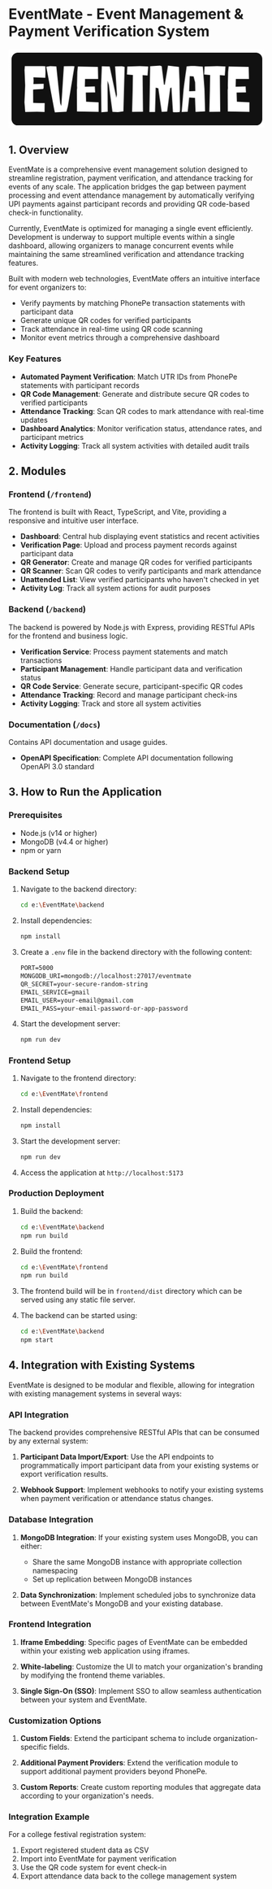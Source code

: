 # EventMate - Event Management & Payment Verification System

![EventMate Logo](./docs/assets/logo.png)

## 1. Overview

EventMate is a comprehensive event management solution designed to streamline registration, payment verification, and attendance tracking for events of any scale. The application bridges the gap between payment processing and event attendance management by automatically verifying UPI payments against participant records and providing QR code-based check-in functionality.

Currently, EventMate is optimized for managing a single event efficiently. Development is underway to support multiple events within a single dashboard, allowing organizers to manage concurrent events while maintaining the same streamlined verification and attendance tracking features.

Built with modern web technologies, EventMate offers an intuitive interface for event organizers to:
- Verify payments by matching PhonePe transaction statements with participant data
- Generate unique QR codes for verified participants
- Track attendance in real-time using QR code scanning
- Monitor event metrics through a comprehensive dashboard

### Key Features

- **Automated Payment Verification**: Match UTR IDs from PhonePe statements with participant records
- **QR Code Management**: Generate and distribute secure QR codes to verified participants
- **Attendance Tracking**: Scan QR codes to mark attendance with real-time updates
- **Dashboard Analytics**: Monitor verification status, attendance rates, and participant metrics
- **Activity Logging**: Track all system activities with detailed audit trails

## 2. Modules

### Frontend (`/frontend`)

The frontend is built with React, TypeScript, and Vite, providing a responsive and intuitive user interface.

- **Dashboard**: Central hub displaying event statistics and recent activities
- **Verification Page**: Upload and process payment records against participant data
- **QR Generator**: Create and manage QR codes for verified participants
- **QR Scanner**: Scan QR codes to verify participants and mark attendance
- **Unattended List**: View verified participants who haven't checked in yet
- **Activity Log**: Track all system actions for audit purposes

### Backend (`/backend`)

The backend is powered by Node.js with Express, providing RESTful APIs for the frontend and business logic.

- **Verification Service**: Process payment statements and match transactions
- **Participant Management**: Handle participant data and verification status
- **QR Code Service**: Generate secure, participant-specific QR codes
- **Attendance Tracking**: Record and manage participant check-ins
- **Activity Logging**: Track and store all system activities

### Documentation (`/docs`)

Contains API documentation and usage guides.

- **OpenAPI Specification**: Complete API documentation following OpenAPI 3.0 standard

## 3. How to Run the Application

### Prerequisites

- Node.js (v14 or higher)
- MongoDB (v4.4 or higher)
- npm or yarn

### Backend Setup

1. Navigate to the backend directory:
   ```bash
   cd e:\EventMate\backend
   ```

2. Install dependencies:
   ```bash
   npm install
   ```

3. Create a `.env` file in the backend directory with the following content:
   ```
   PORT=5000
   MONGODB_URI=mongodb://localhost:27017/eventmate
   QR_SECRET=your-secure-random-string
   EMAIL_SERVICE=gmail
   EMAIL_USER=your-email@gmail.com
   EMAIL_PASS=your-email-password-or-app-password
   ```

4. Start the development server:
   ```bash
   npm run dev
   ```

### Frontend Setup

1. Navigate to the frontend directory:
   ```bash
   cd e:\EventMate\frontend
   ```

2. Install dependencies:
   ```bash
   npm install
   ```

3. Start the development server:
   ```bash
   npm run dev
   ```

4. Access the application at `http://localhost:5173`

### Production Deployment

1. Build the backend:
   ```bash
   cd e:\EventMate\backend
   npm run build
   ```

2. Build the frontend:
   ```bash
   cd e:\EventMate\frontend
   npm run build
   ```

3. The frontend build will be in `frontend/dist` directory which can be served using any static file server.

4. The backend can be started using:
   ```bash
   cd e:\EventMate\backend
   npm start
   ```

## 4. Integration with Existing Systems

EventMate is designed to be modular and flexible, allowing for integration with existing management systems in several ways:

### API Integration

The backend provides comprehensive RESTful APIs that can be consumed by any external system:

1. **Participant Data Import/Export**: Use the API endpoints to programmatically import participant data from your existing systems or export verification results.

2. **Webhook Support**: Implement webhooks to notify your existing systems when payment verification or attendance status changes.

### Database Integration

1. **MongoDB Integration**: If your existing system uses MongoDB, you can either:
   - Share the same MongoDB instance with appropriate collection namespacing
   - Set up replication between MongoDB instances

2. **Data Synchronization**: Implement scheduled jobs to synchronize data between EventMate's MongoDB and your existing database.

### Frontend Integration

1. **Iframe Embedding**: Specific pages of EventMate can be embedded within your existing web application using iframes.

2. **White-labeling**: Customize the UI to match your organization's branding by modifying the frontend theme variables.

3. **Single Sign-On (SSO)**: Implement SSO to allow seamless authentication between your system and EventMate.

### Customization Options

1. **Custom Fields**: Extend the participant schema to include organization-specific fields.

2. **Additional Payment Providers**: Extend the verification module to support additional payment providers beyond PhonePe.

3. **Custom Reports**: Create custom reporting modules that aggregate data according to your organization's needs.

### Integration Example

For a college festival registration system:
1. Export registered student data as CSV
2. Import into EventMate for payment verification
3. Use the QR code system for event check-in
4. Export attendance data back to the college management system

